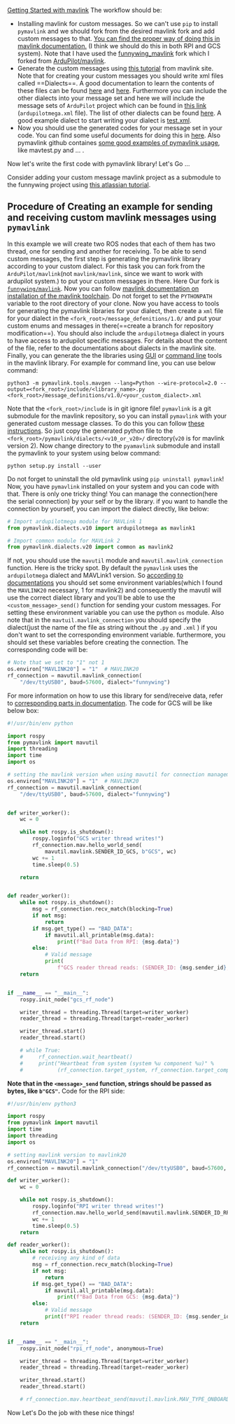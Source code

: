[Getting Started with mavlink](https://mavlink.io/en/getting_started/)
The workflow should be:
- Installing mavlink for custom messages. So we can't use `pip` to install `pymavlink` and we should fork from the desired mavlink fork and add custom messages to that. [You can find the proper way of doing this in mavlink documentation.](https://mavlink.io/en/mavgen_python/#generate-a-custom-mavlink-dialect) (I think we should do this in both RPI and GCS system). Note that I have used the [funnywing_mavlink](https://github.com/amirrezasadeqi/funnywing_mavlink) fork which I forked from [ArduPilot/mavlink](https://github.com/ArduPilot/mavlink).
- Generate the custom messages using [this tutorial](https://mavlink.io/en/getting_started/generate_libraries.html) from mavlink site. Note that for creating your custom messages you should write xml files called ==Dialects==. A good documentation to learn the contents of these files can be found [here](https://mavlink.io/en/guide/define_xml_element.html) and [here](https://mavlink.io/en/guide/xml_schema.html). Furthermore you can include the other dialects into your message set and here we will include the message sets of `ArduPilot` project which can be found in [this link](https://mavlink.io/en/messages/ardupilotmega.html) (`ardupilotmega.xml` file). The list of other dialects can be found [here](https://mavlink.io/en/messages/#dialects). A good example dialect to start writing your dialect is [test.xml](https://github.com/ArduPilot/mavlink/blob/master/message_definitions/v1.0/test.xml).
- Now you should use the generated codes for your message set in your code. You can find some useful documents for doing this in [here](https://mavlink.io/en/mavgen_python/#using-the-python-mavlink-libraries). Also pymavlink github containes [some good examples of pymavlink usage](https://github.com/ArduPilot/pymavlink/tree/master/examples), like mavtest.py and ... .

Now let's write the first code with pymavlink library! Let's Go ...

Consider adding your custom message mavlink project as a submodule to the funnywing project using [this atlassian tutorial](https://www.atlassian.com/git/tutorials/git-submodule).

## Procedure of Creating an example for sending and receiving custom mavlink messages using `pymavlink`
In this example we will create two ROS nodes that each of them has two thread, one for sending and another for receiving. To be able to send custom messages, the first step is generating the pymavlink library according to your custom dialect. For this task you can fork from the `ArduPilot/mavlink`(not `mavlink/mavlink`, since we want to work with ardupilot system.) to put your custom messages in there. Here Our fork is [`funnywing/mavlink`](https://github.com/amirrezasadeqi/funnywing_mavlink). Now you can follow [mavlink documentation on installation of the mavlink toolchain](https://mavlink.io/en/getting_started/installation.html#installation). Do not forget to set the `PYTHONPATH` variable to the root directory of your clone.
Now you have access to tools for generating the pymavlink libraries for your dialect, then create a `xml` file for your dialect in the `<fork_root>/message_defenitions/1.0/` and put your custom enums and messages in there(==create a branch for repository modification==). You should also include the `ardupilotmega` dialect in yours to have access to ardupilot specific messages. For details about the content of the file, refer to the documentations about dialects in the mavlink site. Finally, you can generate the the libraries using [GUI](https://mavlink.io/en/getting_started/generate_libraries.html#mavgenerate) or [command line](https://mavlink.io/en/getting_started/generate_libraries.html#mavgen) tools in the mavlink library. For example for command line, you can use below command:
```shell
python3 -m pymavlink.tools.mavgen --lang=Python --wire-protocol=2.0 --output=<fork_root>/include/<library_name>.py <fork_root>/message_definitions/v1.0/<your_custom_dialect>.xml
```

Note that the `<fork_root>/include` is in git ignore file!
`pymavlink` is a git submodule for the mavlink repository, so you can install `pymavlink` with your generated custom message classes. To do this you can follow [these instructions](https://mavlink.io/en/mavgen_python/#generate-a-custom-mavlink-dialect). So just copy the generated python file to the `<fork_root>/pymavlink/dialects/<v10_or_v20>/` directory(`v20` is for mavlink version 2). Now change directory to the `pyamavlink` submodule and install the pymavlink to your system using below command:
```shell
python setup.py install --user
```
Do not forget to uninstall the old pymavlink using `pip uninstall pymavlink`!
Now, you have `pymavlink` installed on your system and you can code with that. There is only one tricky thing! You can manage the connection(here the serial connection) by your self or by the library. if you want to handle the connection by yourself, you can import the dialect directly, like below:
```python
# Import ardupilotmega module for MAVLink 1
from pymavlink.dialects.v10 import ardupilotmega as mavlink1

# Import common module for MAVLink 2
from pymavlink.dialects.v20 import common as mavlink2
```
If not, you should use the `mavutil` module and `mavutil.mavlink_connection` function. Here is the tricky spot. By default the `pymavlink` uses the `ardupilotmega` dialect and MAVLink1 version. So [according to documentations](https://mavlink.io/en/mavgen_python/#dialect_file) you should set some environment variables(which I found the `MAVLINK20` necessary, 1 for mavlink2) and consequently the mavutil will use the correct dialect library and you'll be able to use the `<custom_message>_send()` function for sending your custom messages. For setting these environment variable you can use the python `os` module. Also note that in the `mavtuil.mavlink_connection` you should specify the dialect(just the name of the file as string without the `.py` and `.xml` ) if you don't want to set the corresponding environment variable. furthermore, you should set these variables before creating the connection. The corresponding code will be:
```python
# Note that we set to "1" not 1
os.environ["MAVLINK20"] = "1"  # MAVLINK20
rf_connection = mavutil.mavlink_connection(
    "/dev/ttyUSB0", baud=57600, dialect="funnywing")
```
For more information on how to use this library for send/receive data, refer to [corresponding parts in documentation](https://mavlink.io/en/mavgen_python/).
The code for GCS will be like below box:
```python
#!/usr/bin/env python

import rospy
from pymavlink import mavutil
import threading
import time
import os

# setting the mavlink version when using mavutil for connection management
os.environ["MAVLINK20"] = "1"  # MAVLINK20
rf_connection = mavutil.mavlink_connection(
    "/dev/ttyUSB0", baud=57600, dialect="funnywing")


def writer_worker():
    wc = 0

    while not rospy.is_shutdown():
        rospy.loginfo("GCS writer thread writes!")
        rf_connection.mav.hello_world_send(
            mavutil.mavlink.SENDER_ID_GCS, b"GCS", wc)
        wc += 1
        time.sleep(0.5)

    return


def reader_worker():
    while not rospy.is_shutdown():
        msg = rf_connection.recv_match(blocking=True)
        if not msg:
            return
        if msg.get_type() == "BAD_DATA":
            if mavutil.all_printable(msg.data):
                print(f"Bad Data from RPI: {msg.data}")
        else:
            # Valid message
            print(
                f"GCS reader thread reads: (SENDER_ID: {msg.sender_id}, SENDER_NAME: {msg.sender_name}, SEQUENCE: {msg.sequence})")
    return


if __name__ == "__main__":
    rospy.init_node("gcs_rf_node")

    writer_thread = threading.Thread(target=writer_worker)
    reader_thread = threading.Thread(target=reader_worker)

    writer_thread.start()
    reader_thread.start()

    # while True:
    #     rf_connection.wait_heartbeat()
    #     print("Heartbeat from system (system %u component %u)" %
    #           (rf_connection.target_system, rf_connection.target_component))

```
__Note that in the `<message>_send` function, strings should be passed as bytes, like `b"GCS"`.__
Code for the RPI side:
```python
#!/usr/bin/env python3

import rospy
from pymavlink import mavutil
import time
import threading
import os

# setting mavlink version to mavlink20
os.environ["MAVLINK20"] = "1"
rf_connection = mavutil.mavlink_connection("/dev/ttyUSB0", baud=57600, dialect="funnywing")

def writer_worker():
    wc = 0

    while not rospy.is_shutdown():
        rospy.loginfo("RPI writer thread writes!")
        rf_connection.mav.hello_world_send(mavutil.mavlink.SENDER_ID_RPI, b"RPI", wc)
        wc += 1
        time.sleep(0.5)
    return

def reader_worker():
    while not rospy.is_shutdown():
        # receiving any kind of data
        msg = rf_connection.recv_match(blocking=True)
        if not msg:
            return
        if msg.get_type() == "BAD_DATA":
            if mavutil.all_printable(msg.data):
                print(f"Bad Data from GCS: {msg.data}")
        else:
            # Valid message
            print(f"RPI reader thread reads: (SENDER_ID: {msg.sender_id}, SENDER_NAME: {msg.sender_name}, SEQUENCE: {msg.sequence})")
    return


if __name__ == "__main__":
    rospy.init_node("rpi_rf_node", anonymous=True)

    writer_thread = threading.Thread(target=writer_worker)
    reader_thread = threading.Thread(target=reader_worker)

    writer_thread.start()
    reader_thread.start()

    # rf_connection.mav.heartbeat_send(mavutil.mavlink.MAV_TYPE_ONBOARD_CONTROLLER, mavutil.mavlink.MAV_AUTOPILOT_INVALID, 0, 0, 0)

```

Now Let's Do the job with these nice things!
